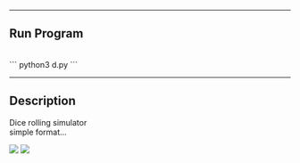 ----------------------
Run Program
----------------------  
<br />
```
python3 d.py
```

-------------------------
Description
-------------------------
Dice rolling simulator  
simple format...  

![](https://i.imgur.com/qSSrOZ1.png) ![](https://i.imgur.com/znya3di.png)
